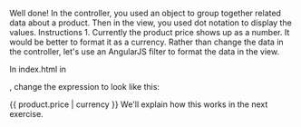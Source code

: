 Well done! In the controller, you used an object to group together related data about a product. Then in the view, you used dot notation to display the values.
Instructions
1.
Currently the product price shows up as a number. It would be better to format it as a currency. Rather than change the data in the controller, let's use an AngularJS filter to format the data in the view.

In index.html in <p class="price">, change the expression to look like this:

{{ product.price | currency }}
We'll explain how this works in the next exercise.
